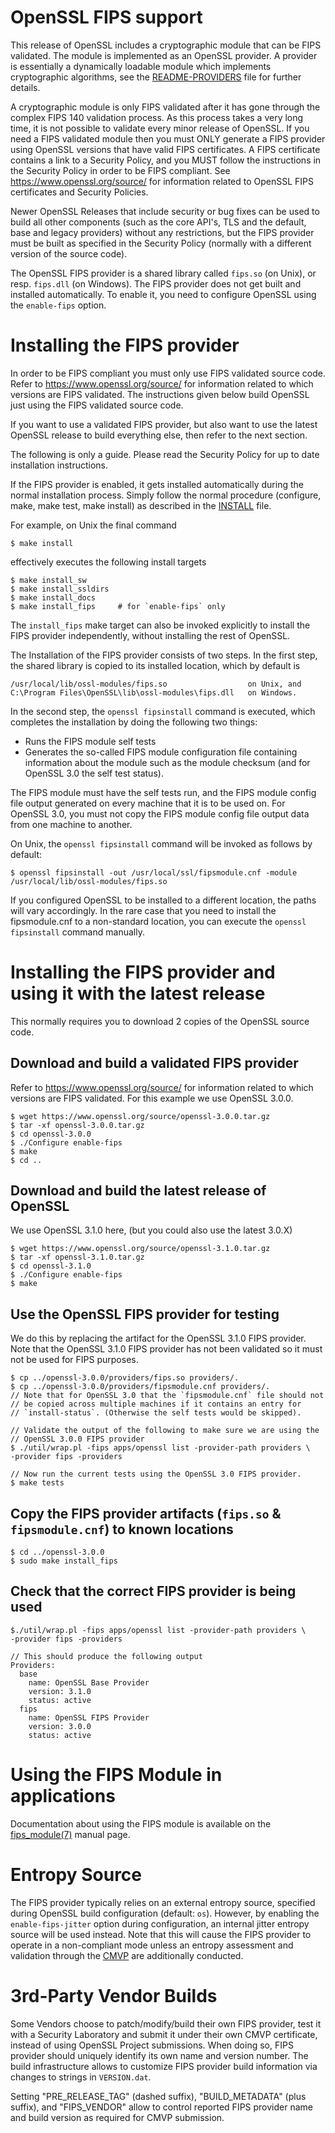 OpenSSL FIPS support
====================

This release of OpenSSL includes a cryptographic module that can be
FIPS validated. The module is implemented as an OpenSSL provider.
A provider is essentially a dynamically loadable module which implements
cryptographic algorithms, see the [README-PROVIDERS](README-PROVIDERS.md) file
for further details.

A cryptographic module is only FIPS validated after it has gone through the complex
FIPS 140 validation process. As this process takes a very long time, it is not
possible to validate every minor release of OpenSSL.
If you need a FIPS validated module then you must ONLY generate a FIPS provider
using OpenSSL versions that have valid FIPS certificates. A FIPS certificate
contains a link to a Security Policy, and you MUST follow the instructions
in the Security Policy in order to be FIPS compliant.
See <https://www.openssl.org/source/> for information related to OpenSSL
FIPS certificates and Security Policies.

Newer OpenSSL Releases that include security or bug fixes can be used to build
all other components (such as the core API's, TLS and the default, base and
legacy providers) without any restrictions, but the FIPS provider must be built
as specified in the Security Policy (normally with a different version of the
source code).

The OpenSSL FIPS provider is a shared library called `fips.so` (on Unix), or
resp. `fips.dll` (on Windows). The FIPS provider does not get built and
installed automatically. To enable it, you need to configure OpenSSL using
the `enable-fips` option.

Installing the FIPS provider
============================

In order to be FIPS compliant you must only use FIPS validated source code.
Refer to <https://www.openssl.org/source/> for information related to
which versions are FIPS validated. The instructions given below build OpenSSL
just using the FIPS validated source code.

If you want to use a validated FIPS provider, but also want to use the latest
OpenSSL release to build everything else, then refer to the next section.

The following is only a guide.
Please read the Security Policy for up to date installation instructions.

If the FIPS provider is enabled, it gets installed automatically during the
normal installation process. Simply follow the normal procedure (configure,
make, make test, make install) as described in the [INSTALL](INSTALL.md) file.

For example, on Unix the final command

    $ make install

effectively executes the following install targets

    $ make install_sw
    $ make install_ssldirs
    $ make install_docs
    $ make install_fips     # for `enable-fips` only

The `install_fips` make target can also be invoked explicitly to install
the FIPS provider independently, without installing the rest of OpenSSL.

The Installation of the FIPS provider consists of two steps. In the first step,
the shared library is copied to its installed location, which by default is

    /usr/local/lib/ossl-modules/fips.so                  on Unix, and
    C:\Program Files\OpenSSL\lib\ossl-modules\fips.dll   on Windows.

In the second step, the `openssl fipsinstall` command is executed, which completes
the installation by doing the following two things:

- Runs the FIPS module self tests
- Generates the so-called FIPS module configuration file containing information
  about the module such as the module checksum (and for OpenSSL 3.0 the
  self test status).

The FIPS module must have the self tests run, and the FIPS module config file
output generated on every machine that it is to be used on. For OpenSSL 3.0,
you must not copy the FIPS module config file output data from one machine to another.

On Unix, the `openssl fipsinstall` command will be invoked as follows by default:

    $ openssl fipsinstall -out /usr/local/ssl/fipsmodule.cnf -module /usr/local/lib/ossl-modules/fips.so

If you configured OpenSSL to be installed to a different location, the paths will
vary accordingly. In the rare case that you need to install the fipsmodule.cnf
to a non-standard location, you can execute the `openssl fipsinstall` command manually.

Installing the FIPS provider and using it with the latest release
=================================================================

This normally requires you to download 2 copies of the OpenSSL source code.

Download and build a validated FIPS provider
--------------------------------------------

Refer to <https://www.openssl.org/source/> for information related to
which versions are FIPS validated. For this example we use OpenSSL 3.0.0.

    $ wget https://www.openssl.org/source/openssl-3.0.0.tar.gz
    $ tar -xf openssl-3.0.0.tar.gz
    $ cd openssl-3.0.0
    $ ./Configure enable-fips
    $ make
    $ cd ..

Download and build the latest release of OpenSSL
------------------------------------------------

We use OpenSSL 3.1.0 here, (but you could also use the latest 3.0.X)

    $ wget https://www.openssl.org/source/openssl-3.1.0.tar.gz
    $ tar -xf openssl-3.1.0.tar.gz
    $ cd openssl-3.1.0
    $ ./Configure enable-fips
    $ make

Use the OpenSSL FIPS provider for testing
-----------------------------------------

We do this by replacing the artifact for the OpenSSL 3.1.0 FIPS provider.
Note that the OpenSSL 3.1.0 FIPS provider has not been validated
so it must not be used for FIPS purposes.

    $ cp ../openssl-3.0.0/providers/fips.so providers/.
    $ cp ../openssl-3.0.0/providers/fipsmodule.cnf providers/.
    // Note that for OpenSSL 3.0 that the `fipsmodule.cnf` file should not
    // be copied across multiple machines if it contains an entry for
    // `install-status`. (Otherwise the self tests would be skipped).

    // Validate the output of the following to make sure we are using the
    // OpenSSL 3.0.0 FIPS provider
    $ ./util/wrap.pl -fips apps/openssl list -provider-path providers \
    -provider fips -providers

    // Now run the current tests using the OpenSSL 3.0 FIPS provider.
    $ make tests

Copy the FIPS provider artifacts (`fips.so` & `fipsmodule.cnf`) to known locations
-------------------------------------------------------------------------------------

    $ cd ../openssl-3.0.0
    $ sudo make install_fips

Check that the correct FIPS provider is being used
--------------------------------------------------

    $./util/wrap.pl -fips apps/openssl list -provider-path providers \
    -provider fips -providers

    // This should produce the following output
    Providers:
      base
        name: OpenSSL Base Provider
        version: 3.1.0
        status: active
      fips
        name: OpenSSL FIPS Provider
        version: 3.0.0
        status: active

Using the FIPS Module in applications
=====================================

Documentation about using the FIPS module is available on the [fips_module(7)]
manual page.

 [fips_module(7)]: https://www.openssl.org/docs/manmaster/man7/fips_module.html

Entropy Source
==============

The FIPS provider typically relies on an external entropy source,
specified during OpenSSL build configuration (default: `os`).  However, by
enabling the `enable-fips-jitter` option during configuration, an internal
jitter entropy source will be used instead.  Note that this will cause
the FIPS provider to operate in a non-compliant mode unless an entropy
assessment and validation through the [CMVP] are additionally conducted.

 [CMVP]: https://csrc.nist.gov/projects/cryptographic-module-validation-program

3rd-Party Vendor Builds
=====================================

Some Vendors choose to patch/modify/build their own FIPS provider,
test it with a Security Laboratory and submit it under their own CMVP
certificate, instead of using OpenSSL Project submissions. When doing
so, FIPS provider should uniquely identify its own name and version
number. The build infrastructure allows to customize FIPS provider
build information via changes to strings in `VERSION.dat`.

Setting "PRE_RELEASE_TAG" (dashed suffix), "BUILD_METADATA" (plus
suffix), and "FIPS_VENDOR" allow to control reported FIPS provider
name and build version as required for CMVP submission.
